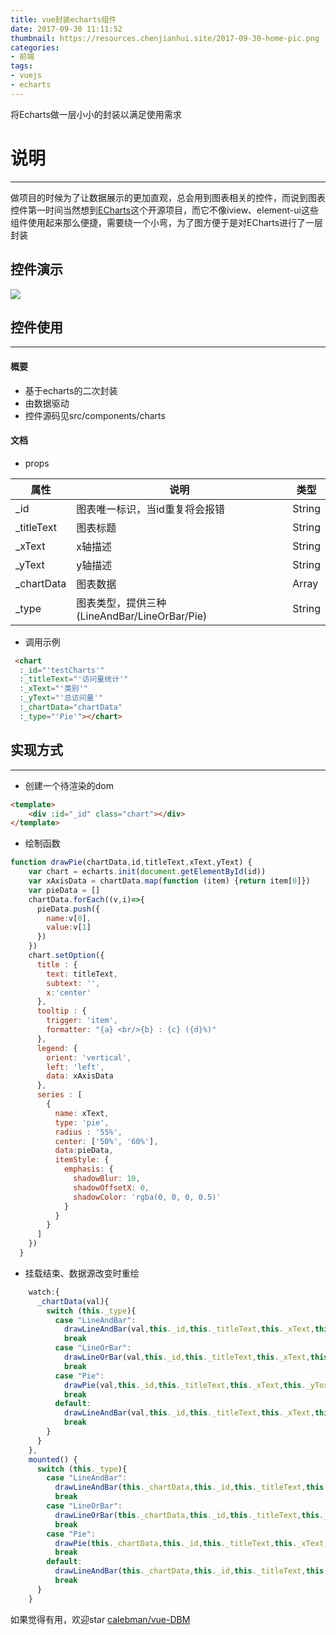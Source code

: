 ```yaml
---
title: vue封装echarts组件
date: 2017-09-30 11:11:52
thumbnail: https://resources.chenjianhui.site/2017-09-30-home-pic.png
categories: 
- 前端
tags: 
- vuejs
- echarts
---
```


将Echarts做一层小小的封装以满足使用需求

<!--more-->

# 说明
---
做项目的时候为了让数据展示的更加直观，总会用到图表相关的控件，而说到图表控件第一时间当然想到[ECharts](http://echarts.baidu.com/examples.html)这个开源项目，而它不像iview、element-ui这些组件使用起来那么便捷，需要绕一个小弯，为了图方便于是对ECharts进行了一层封装

## 控件演示
![](https://resources.chenjianhui.site/2017-09-30-effect.gif)

## 控件使用
---
#### 概要
* 基于echarts的二次封装
* 由数据驱动
* 控件源码见src/components/charts

#### 文档
* props

| 属性       | 说明                                         | 类型   |
| ---------- | -------------------------------------------- | ------ |
| _id        | 图表唯一标识，当id重复将会报错               | String |
| _titleText | 图表标题                                     | String |
| _xText     | x轴描述                                      | String |
| _yText     | y轴描述                                      | String |
| _chartData | 图表数据                                     | Array  |
| _type      | 图表类型，提供三种(LineAndBar/LineOrBar/Pie) | String |

* 调用示例

```html
 <chart
  :_id="'testCharts'"
  :_titleText="'访问量统计'"
  :_xText="'类别'"
  :_yText="'总访问量'"
  :_chartData="chartData"
  :_type="'Pie'"></chart>
```
## 实现方式
---
* 创建一个待渲染的dom
```html
<template>
    <div :id="_id" class="chart"></div>
</template>
```
* 绘制函数
```javascript
function drawPie(chartData,id,titleText,xText,yText) {
    var chart = echarts.init(document.getElementById(id))
    var xAxisData = chartData.map(function (item) {return item[0]})
    var pieData = []
    chartData.forEach((v,i)=>{
      pieData.push({
        name:v[0],
        value:v[1]
      })
    })
    chart.setOption({
      title : {
        text: titleText,
        subtext: '',
        x:'center'
      },
      tooltip : {
        trigger: 'item',
        formatter: "{a} <br/>{b} : {c} ({d}%)"
      },
      legend: {
        orient: 'vertical',
        left: 'left',
        data: xAxisData
      },
      series : [
        {
          name: xText,
          type: 'pie',
          radius : '55%',
          center: ['50%', '60%'],
          data:pieData,
          itemStyle: {
            emphasis: {
              shadowBlur: 10,
              shadowOffsetX: 0,
              shadowColor: 'rgba(0, 0, 0, 0.5)'
            }
          }
        }
      ]
    })
  }
```
* 挂载结束、数据源改变时重绘
```javascript
    watch:{
      _chartData(val){
        switch (this._type){
          case "LineAndBar":
            drawLineAndBar(val,this._id,this._titleText,this._xText,this._yText);
            break
          case "LineOrBar":
            drawLineOrBar(val,this._id,this._titleText,this._xText,this._yText);
            break
          case "Pie":
            drawPie(val,this._id,this._titleText,this._xText,this._yText);
            break
          default:
            drawLineAndBar(val,this._id,this._titleText,this._xText,this._yText);
            break
        }
      }
    },
    mounted() {
      switch (this._type){
        case "LineAndBar":
          drawLineAndBar(this._chartData,this._id,this._titleText,this._xText,this._yText);
          break
        case "LineOrBar":
          drawLineOrBar(this._chartData,this._id,this._titleText,this._xText,this._yText);
          break
        case "Pie":
          drawPie(this._chartData,this._id,this._titleText,this._xText,this._yText);
          break
        default:
          drawLineAndBar(this._chartData,this._id,this._titleText,this._xText,this._yText);
          break
      }
    }
```

如果觉得有用，欢迎star [calebman/vue-DBM](https://github.com/calebman/vue-DBM)